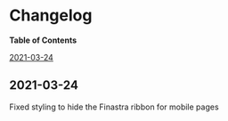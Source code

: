 # Changelog

**Table of Contents**

<!-- TOC depthFrom:2 depthTo:3 updateOnSave:false -->

[2021-03-24](#2021-03-24)

<!-- /TOC -->

## 2021-03-24

Fixed styling to hide the Finastra ribbon for mobile pages
